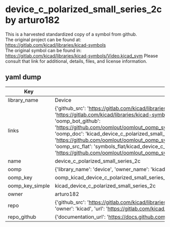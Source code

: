 # device_c_polarized_small_series_2c by arturo182  
This is a harvested standardized copy of a symbol from github.  
The original project can be found at:  
https://gitlab.com/kicad/libraries/kicad-symbols  
The original symbol can be found in:
https://gitlab.com/kicad/libraries/kicad-symbols/Video.kicad_sym
Please consult that link for additional, details, files, and license information.  
## yaml dump  
| Key | Value |  
| --- | --- |  
| library_name | Device |  
| links | {'github_src': 'https://gitlab.com/kicad/libraries/kicad-symbols/Video.kicad_sym', 'github_src_repo': 'https://gitlab.com/kicad/libraries/kicad-symbols', 'oomp_bot': 'kicad_device_c_polarized_small_series_2c/working', 'oomp_bot_github': 'https://github.com/oomlout/oomlout_oomp_symbol_bot/tree/main/kicad_device_c_polarized_small_series_2c/working', 'oomp_doc': 'kicad_device_c_polarized_small_series_2c/working', 'oomp_doc_github': 'https://github.com/oomlout/oomlout_oomp_symbol_doc/tree/main/kicad_device_c_polarized_small_series_2c/working', 'oomp_src_flat': 'symbols_flat/kicad_device_c_polarized_small_series_2c/working', 'oomp_src_flat_github': 'https://github.com/oomlout/oomlout_oomp_symbol_src/tree/main/kicad_device_c_polarized_small_series_2c/working'} |  
| name | device_c_polarized_small_series_2c |  
| oomp | {'library_name': 'device', 'owner_name': 'kicad', 'symbol_name': 'device_c_polarized_small_series_2c'} |  
| oomp_key | oomp_kicad_device_c_polarized_small_series_2c |  
| oomp_key_simple | kicad_device_c_polarized_small_series_2c |  
| owner | arturo182 |  
| repo | {'github_src': 'https://gitlab.com/kicad/libraries/kicad-symbols/Video.kicad_sym', 'name': 'libraries/kicad-symbols', 'owner': 'kicad', 'url': 'https://gitlab.com/kicad/libraries/kicad-symbols'} |  
| repo_github | {'documentation_url': 'https://docs.github.com/rest/repos/repos#get-a-repository', 'message': 'Not Found'} |  

